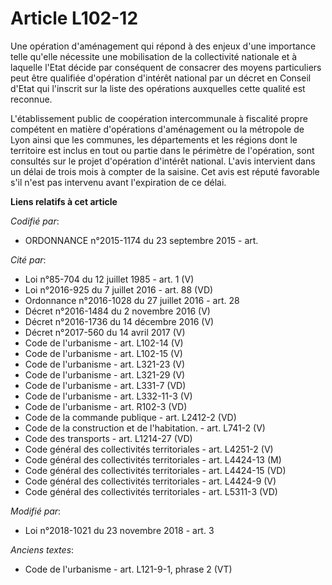 # Article L102-12

Une opération d'aménagement qui répond à des enjeux d'une importance telle qu'elle nécessite une mobilisation de la
collectivité nationale et à laquelle l'Etat décide par conséquent de consacrer des moyens particuliers peut être qualifiée
d'opération d'intérêt national par un décret en Conseil d'Etat qui l'inscrit sur la liste des opérations auxquelles cette
qualité est reconnue.

L'établissement public de coopération intercommunale à fiscalité propre compétent en matière d'opérations d'aménagement ou la
métropole de Lyon ainsi que les communes, les départements et les régions dont le territoire est inclus en tout ou partie
dans le périmètre de l'opération, sont consultés sur le projet d'opération d'intérêt national. L'avis intervient dans un
délai de trois mois à compter de la saisine. Cet avis est réputé favorable s'il n'est pas intervenu avant l'expiration de ce
délai.

**Liens relatifs à cet article**

_Codifié par_:

  - ORDONNANCE n°2015-1174 du 23 septembre 2015 - art.

_Cité par_:

  - Loi n°85-704 du 12 juillet 1985 - art. 1 (V)
  - Loi n°2016-925 du 7 juillet 2016 - art. 88 (VD)
  - Ordonnance n°2016-1028 du 27 juillet 2016 - art. 28
  - Décret n°2016-1484 du 2 novembre 2016 (V)
  - Décret n°2016-1736 du 14 décembre 2016 (V)
  - Décret n°2017-560 du 14 avril 2017 (V)
  - Code de l'urbanisme - art. L102-14 (V)
  - Code de l'urbanisme - art. L102-15 (V)
  - Code de l'urbanisme - art. L321-23 (V)
  - Code de l'urbanisme - art. L321-29 (V)
  - Code de l'urbanisme - art. L331-7 (VD)
  - Code de l'urbanisme - art. L332-11-3 (V)
  - Code de l'urbanisme - art. R102-3 (VD)
  - Code de la commande publique - art. L2412-2 (VD)
  - Code de la construction et de l'habitation. - art. L741-2 (V)
  - Code des transports - art. L1214-27 (VD)
  - Code général des collectivités territoriales - art. L4251-2 (V)
  - Code général des collectivités territoriales - art. L4424-13 (M)
  - Code général des collectivités territoriales - art. L4424-15 (VD)
  - Code général des collectivités territoriales - art. L4424-9 (V)
  - Code général des collectivités territoriales - art. L5311-3 (VD)

_Modifié par_:

  - Loi n°2018-1021 du 23 novembre 2018 - art. 3

_Anciens textes_:

  - Code de l'urbanisme - art. L121-9-1, phrase 2 (VT)
